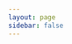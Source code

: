```yaml
---
layout: page
sidebar: false
---
```


<iframe 
  :src="withBase('/swagger-ui/index.html')" 
  width="100%" 
  height="800" 
  frameborder="0">
</iframe>


<script setup>
import { withBase } from 'vitepress'
</script>